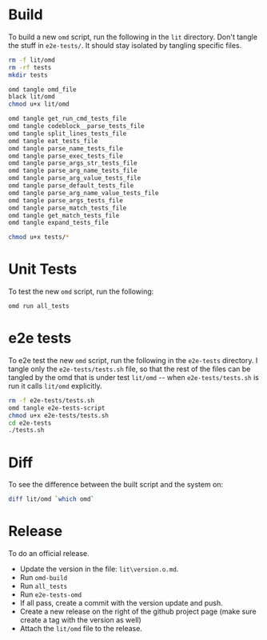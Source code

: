 # Build

To build a new `omd` script, run the following in the `lit` directory. Don't tangle the stuff in `e2e-tests/`. It should stay isolated by tangling specific files.

```bash {name=build-omd menu=true}
rm -f lit/omd
rm -rf tests
mkdir tests

omd tangle omd_file
black lit/omd
chmod u+x lit/omd

omd tangle get_run_cmd_tests_file
omd tangle codeblock__parse_tests_file
omd tangle split_lines_tests_file
omd tangle eat_tests_file
omd tangle parse_name_tests_file
omd tangle parse_exec_tests_file
omd tangle parse_args_str_tests_file
omd tangle parse_arg_name_tests_file
omd tangle parse_arg_value_tests_file
omd tangle parse_default_tests_file
omd tangle parse_arg_name_value_tests_file
omd tangle parse_args_tests_file
omd tangle parse_match_tests_file
omd tangle get_match_tests_file
omd tangle expand_tests_file

chmod u+x tests/*
```

# Unit Tests
To test the new `omd` script, run the following:

```bash
omd run all_tests
```

# e2e tests

To e2e test the new `omd` script, run the following in the `e2e-tests` directory. I tangle only the `e2e-tests/tests.sh` file, so that the rest of the files can be tangled by the omd that is under test `lit/omd` -- when `e2e-tests/tests.sh` is run it calls `lit/omd` explicitly.

```bash {name=e2e-tests-omd menu=true}
rm -f e2e-tests/tests.sh
omd tangle e2e-tests-script
chmod u+x e2e-tests/tests.sh
cd e2e-tests
./tests.sh
```

# Diff

To see the difference between the built script and the system on:

```bash {name=diff menu=true}
diff lit/omd `which omd`
```

# Release

To do an official release.

- Update the version in the file: `lit\version.o.md`.
- Run `omd-build`
- Run `all_tests`
- Run `e2e-tests-omd`
- If all pass, create a commit with the version update and push.
- Create a new release on the right of the github project page (make sure create a tag with the version as well)
- Attach the `lit/omd` file to the release.
